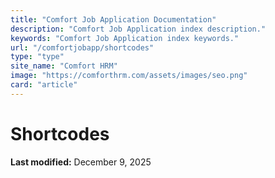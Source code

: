 ```yaml
---
title: "Comfort Job Application Documentation"
description: "Comfort Job Application index description."
keywords: "Comfort Job Application index keywords."
url: "/comfortjobapp/shortcodes"
type: "type"
site_name: "Comfort HRM"
image: "https://comforthrm.com/assets/images/seo.png"
card: "article"
---
```

# Shortcodes


**Last modified:** December 9, 2025